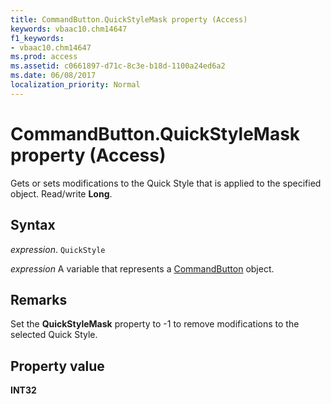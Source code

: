 ```yaml
---
title: CommandButton.QuickStyleMask property (Access)
keywords: vbaac10.chm14647
f1_keywords:
- vbaac10.chm14647
ms.prod: access
ms.assetid: c0661897-d71c-8c3e-b18d-1100a24ed6a2
ms.date: 06/08/2017
localization_priority: Normal
---
```



# CommandButton.QuickStyleMask property (Access)

Gets or sets modifications to the Quick Style that is applied to the specified object. Read/write  **Long**.


## Syntax

_expression_. `QuickStyle`

_expression_ A variable that represents a [CommandButton](Access.CommandButton.md) object.


## Remarks

Set the  **QuickStyleMask** property to -1 to remove modifications to the selected Quick Style.


## Property value

 **INT32**


